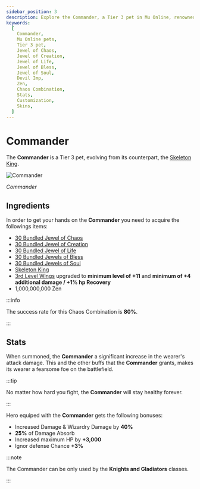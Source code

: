 ```yaml
---
sidebar_position: 3
description: Explore the Commander, a Tier 3 pet in Mu Online, renowned for its dark arts mastery, control over the undead, and unique skills. Learn about its ingredients, crafting process, stats, and customization options, including skins. Unleash the Commander's formidable buffs and bonuses, and discover its significance to Mu Online gameplay.
keywords:
  [
    Commander,
    Mu Online pets,
    Tier 3 pet,
    Jewel of Chaos,
    Jewel of Creation,
    Jewel of Life,
    Jewel of Bless,
    Jewel of Soul,
    Devil Imp,
    Zen,
    Chaos Combination,
    Stats,
    Customization,
    Skins,
  ]
---
```


# Commander

The **Commander** is a Tier 3 pet, evolving from its counterpart, the [Skeleton King](/crafting/pets/tier-2/skeleton-king).

![Commander](/img/items/pets/commander.jpg)

_Commander_

## Ingredients

In order to get your hands on the **Commander** you need to acquire the followings items:

- [30 Bundled Jewel of Chaos](/items/jewels/regular-jewels/jewel-of-chaos)
- [30 Bundled Jewel of Creation](/items/jewels/regular-jewels/jewel-of-creation)
- [30 Bundled Jewel of Life](/items/jewels/regular-jewels/jewel-of-life)
- [30 Bundled Jewels of Bless](/items/jewels/regular-jewels/jewel-of-bless)
- [30 Bundled Jewels of Soul](/items/jewels/regular-jewels/jewel-of-soul)
- [Skeleton King](/crafting/pets/tier-2/skeleton-king)
- [3rd Level Wings](/crafting/wings/third-level-wings) upgraded to **minimum level of +11** and **minimum of +4 additional damage / +1% hp Recovery**
- 1,000,000,000 Zen

:::info

The success rate for this Chaos Combination is **80%**.

:::

## Stats

When summoned, the **Commander** a significant increase in the wearer's attack damage. This and the other buffs that the **Commander** grants, makes its wearer a fearsome foe on the battlefield.

:::tip

No matter how hard you fight, the **Commander** will stay healthy forever.

:::

Hero equiped with the **Commander** gets the following bonuses:

- Increased Damage & Wizardry Damage by **40%**
- **25%** of Damage Absorb
- Increased maximum HP by **+3,000**
- Ignor defense Chance **+3%**

:::note

The Commander can be only used by the **Knights and Gladiators** classes.

:::
